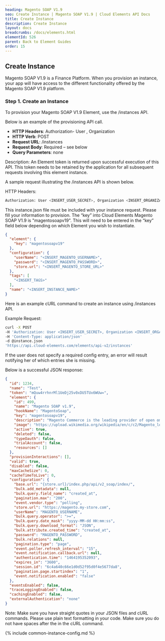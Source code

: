 ```yaml
---
heading: Magento SOAP V1.9
seo: Create Instance | Magento SOAP V1.9 | Cloud Elements API Docs
title: Create Instance
description: Create Instance
layout: docs
breadcrumbs: /docs/elements.html
elementId: 526
parent: Back to Element Guides
order: 15
---
```


## Create Instance

Magento SOAP V1.9 is a Finance Platform. When you provision an instance, your app will have access to the different functionality offered by the Magento SOAP V1.9 platform.

### Step 1. Create an Instance

To provision your Magento SOAP V1.9 Element, use the /instances API.

Below is an example of the provisioning API call.

* __HTTP Headers__: Authorization- User <user secret>, Organization <organization secret>
* __HTTP Verb__: POST
* __Request URL__: /instances
* __Request Body__: Required – see below
* __Query Parameters__: none

Description: An Element token is returned upon successful execution of this API. This token needs to be retained by the application for all subsequent requests involving this element instance.

A sample request illustrating the /instances API is shown below.

HTTP Headers:

```bash
Authorization: User <INSERT_USER_SECRET>, Organization <INSERT_ORGANIZATION_SECRET>

```
This instance.json file must be included with your instance request.  Please fill your information to provision.  The “key” into Cloud Elements Magento SOAP V1.9 is "magentosoapv19".  This will need to be entered in the “key” field below depending on which Element you wish to instantiate.

```JSON
{
  "element": {
    "key": "magentosoapv19"
  },
  "configuration": {
    "userName": "<INSERT_MAGENTO_USERNAME>",
    "password": "<INSERT_MAGENTO_PASSWORD>",
    "store.url": "<INSERT_MAGENTO_STORE_URL>"
  },
  "tags": [
    "<INSERT_TAGS>"
  ],
  "name": "<INSERT_INSTANCE_NAME>"
}
```

Here is an example cURL command to create an instance using /instances API.

Example Request:

```bash
curl -X POST
-H 'Authorization: User <INSERT_USER_SECRET>, Organization <INSERT_ORGANIZATION_SECRET>'
-H 'Content-Type: application/json'
-d @instance.json
'https://api.cloud-elements.com/elements/api-v2/instances'
```

If the user does not specify a required config entry, an error will result notifying her of which entries she is missing.

Below is a successful JSON response:

```JSON
{
  "id": 1234,
  "name": "Test",
  "token": "mQuw4rrhnrMl1UeDj25v0xDU5TUx6WUw=",
  "element": {
    "id": 499,
    "name": "Magento SOAP v1.9",
    "hookName": "MagentoSoap",
    "key": "magentosoapv19",
    "description": "Magento Commerce is the leading provider of open omnichannel innovation. Our open source digital commerce platform and cloud-based omnichannel solutions empower merchants to integrate digital and physical shopping experiences.",
    "image": "https://upload.wikimedia.org/wikipedia/en/c/c2/Magento_logo.png",
    "active": true,
    "deleted": false,
    "typeOauth": false,
    "trialAccount": false,
    "resources": []
  },
  "provisionInteractions": [],
  "valid": true,
  "disabled": false,
  "maxCacheSize": 0,
  "cacheTimeToLive": 0,
  "configuration": {
    "base.url": "{store.url}/index.php/api/v2_soap/index/",
    "bulk.add_metadata": null,
    "bulk.query.field_name": "created_at",
    "pagination.max": "200",
    "event.vendor.type": "polling",
    "store.url": "https://magento.my-store.com",
    "userName": "MAGENTO_USERNAME",
    "bulk.query.operator": ">=",
    "bulk.query.date_mask": "yyyy-MM-dd HH:mm:ss",
    "bulk.query.download_format": "JSON",
    "bulk.attribute.created_time": "created_at",
    "password": "MAGENTO_PASSWORD",
    "bulk.relations": null,
    "pagination.type": "page",
    "event.poller.refresh_interval": "15",
    "event.notification.callback.url": null,
    "authentication.time": "1464195352093",
    "expires_in": "3600",
    "session.id": "6c4a640c66e1d0d52f95d0f4e5677da8",
    "pagination.page.startindex": "1",
    "event.notification.enabled": "false"
  },
  "eventsEnabled": false,
  "traceLoggingEnabled": false,
  "cachingEnabled": false,
  "externalAuthentication": "none"
}
```

Note:  Make sure you have straight quotes in your JSON files and cURL commands.  Please use plain text formatting in your code.  Make sure you do not have spaces after the in the cURL command.

{% include common-instance-config.md %}
